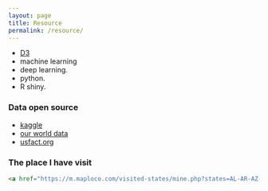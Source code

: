 ```yaml
---
layout: page
title: Resource
permalink: /resource/
---
```


   * [D3](https://d3js.org/)  
   * machine learning
   * deep learning. 
   * python. 
   * R shiny. 
   
### Data open source

   * [kaggle](https://www.kaggle.com/)
   * [our world data](https://ourworldindata.org/)
   * [usfact.org](https://usafacts.org/)
   
### The place I have visit

```html
<a href="https://m.maploco.com/visited-states/mine.php?states=AL-AR-AZ-CA-DC-DE-FL-GA-IA-IL-IN-KS-KY-LA-MA-MD-MN-MO-MS-NE-NJ-NY-OK-PA-TN-TX-WA&w=ml"><img src="https://map1.maploco.com/visited-states/ml/AL-AR-AZ-CA-DC-DE-FL-GA-IA-IL-IN-KS-KY-LA-MA-MD-MN-MO-MS-NE-NJ-NY-OK-PA-TN-TX-WA.png" border=0><br>Create Your Own Visited States Map</a>
```   
   